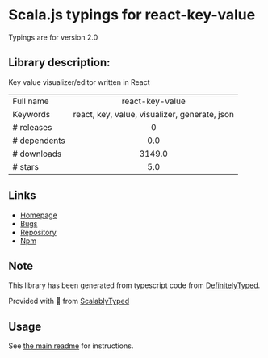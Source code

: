 
# Scala.js typings for react-key-value

Typings are for version 2.0

## Library description:
Key value visualizer/editor written in React

|                    |                 |
| ------------------ | :-------------: |
| Full name          | react-key-value |
| Keywords           | react, key, value, visualizer, generate, json |
| # releases         | 0 |
| # dependents       | 0.0 |
| # downloads        | 3149.0 |
| # stars            | 5.0 |

## Links
- [Homepage](https://github.com/purposeindustries/react-key-value#readme)
- [Bugs](https://github.com/purposeindustries/react-key-value/issues)
- [Repository](https://github.com/purposeindustries/react-key-value)
- [Npm](https://www.npmjs.com/package/react-key-value)
    


## Note
This library has been generated from typescript code from [DefinitelyTyped](https://definitelytyped.org).

Provided with :purple_heart: from [ScalablyTyped](https://github.com/oyvindberg/ScalablyTyped)

## Usage
See [the main readme](../../readme.md) for instructions.


